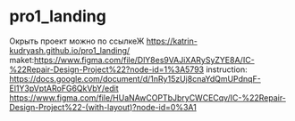 # pro1_landing
Окрыть проект можно по ссылкеЖ https://katrin-kudryash.github.io/pro1_landing/
maket:https://www.figma.com/file/DlY8es9VAJiXARySyZYE8A/IC-%22Repair-Design-Project%22?node-id=1%3A5793
instruction: https://docs.google.com/document/d/1nRy15zUj8cnaYdQmUPdnqF-El1Y3pVptARoFG6QkVbY/edit
https://www.figma.com/file/HUaNAwCOPTbJbryCWCECqv/IC-%22Repair-Design-Project%22-(with-layout)?node-id=0%3A1
